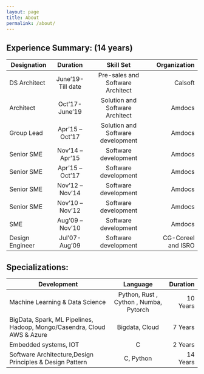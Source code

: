 ```yaml
---
layout: page
title: About
permalink: /about/
---
```


## Experience Summary: (14 years)

| Designation   |      Duration       |  Skill Set |  Organization  |
|----------|:-------------:|:------:|------:|
| DS Architect  |  June’19-Till date | Pre-sales and Software Architect | Calsoft |
| Architect  |    Oct’17- June’19   |   Solution and Software Architect | Amdocs  |
| Group Lead  | Apr’15 – Oct’17 |  Solution and Software development | Amdocs |
| Senior SME  | Nov’14 – Apr’15 |   Software development | Amdocs |
| Senior SME  | Apr’15 – Oct’17 |   Software development | Amdocs  |
| Senior SME  | Nov’12 – Nov’14 |   Software development | Amdocs |
| Senior SME  | Nov’10 – Nov’12 |   Software development | Amdocs |
|  SME  | Aug’09 – Nov’10 |   Software development | Amdocs |
| Design Engineer|  Jul’07- Aug’09 |   Software development    | CG-Coreel and ISRO  |


## Specializations:

| Development   |      Language      |  Duration |
|----------|:-------------:|------:|
| Machine Learning & Data Science | Python, Rust , Cython , Numba, Pytorch | 10 Years |
| BigData, Spark, ML Pipelines, Hadoop, Mongo/Casendra, Cloud AWS & Azure |    Bigdata, Cloud   |   7 Years|
| Embedded systems, IOT  | C  |    2 Years |
| Software Architecture,Design Principles &  Design Pattern  | C, Python  |    14 Years |

